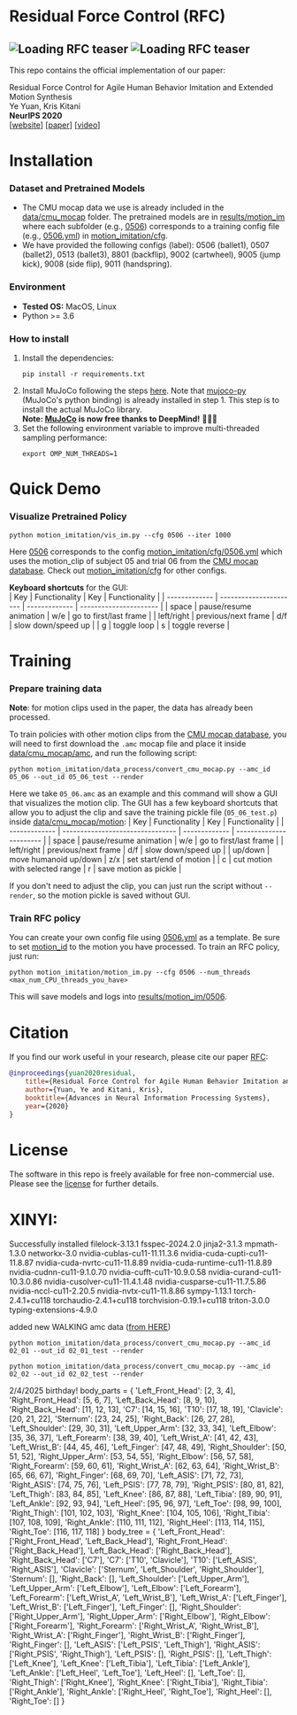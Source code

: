 # Residual Force Control (RFC)
![Loading RFC teaser](data/gif/teaser1.gif "RFC Teaser") ![Loading RFC teaser](data/gif/teaser2.gif "RFC Teaser")
---
This repo contains the official implementation of our paper:
  
Residual Force Control for Agile Human Behavior Imitation and Extended Motion Synthesis  
Ye Yuan, Kris Kitani  
**NeurIPS 2020**  
[[website](https://www.ye-yuan.com/rfc)] [[paper](https://arxiv.org/pdf/2006.07364.pdf)] [[video](https://youtu.be/XuzH1u78o1Y)]

# Installation 
### Dataset and Pretrained Models
* The CMU mocap data we use is already included in the [data/cmu_mocap](data/cmu_mocap) folder. The pretrained models are in [results/motion_im](results/motion_im) where each subfolder (e.g., [0506](results/motion_im/0506)) corresponds to a training config file (e.g., [0506.yml](motion_imitation/cfg/0506.yml)) in [motion_imitation/cfg](motion_imitation/cfg).
* We have provided the following configs (label): 
0506 (ballet1), 0507 (ballet2), 0513 (ballet3), 8801 (backflip), 9002 (cartwheel), 9005 (jump
kick), 9008 (side flip), 9011 (handspring).
### Environment
* **Tested OS:** MacOS, Linux
* Python >= 3.6
### How to install
1. Install the dependencies:
    ```
    pip install -r requirements.txt
    ```
2. Install MuJoCo following the steps [here](https://github.com/openai/mujoco-py#install-mujoco). Note that [mujoco-py](https://github.com/openai/mujoco-py) (MuJoCo's python binding) is already installed in step 1. This step is to install the actual MuJoCo library.  
   **Note: [MuJoCo](https://mujoco.org/) is now free thanks to DeepMind!** 🎉🎉🎉
3. Set the following environment variable to improve multi-threaded sampling performance:    
    ```
    export OMP_NUM_THREADS=1
    ```

# Quick Demo
### Visualize Pretrained Policy
```
python motion_imitation/vis_im.py --cfg 0506 --iter 1000
```
Here [0506](motion_imitation/cfg/0506.yml) corresponds to the config [motion_imitation/cfg/0506.yml](motion_imitation/cfg/0506.yml) which uses the motion_clip of subject 05 and trial 06 from the [CMU mocap database](http://mocap.cs.cmu.edu/). Check out [motion_imitation/cfg](motion_imitation/cfg) for other configs.

**Keyboard shortcuts** for the GUI:  
| Key           | Functionality          | Key           | Functionality          |
| ------------- | ---------------------- | ------------- | ---------------------- |
| space         | pause/resume animation | w/e           | go to first/last frame |
| left/right    | previous/next frame    | d/f           | slow down/speed up     |
| g             | toggle loop            | s             | toggle reverse         |

# Training
### Prepare training data
**Note**: for motion clips used in the paper, the data has already been processed.

To train policies with other motion clips from the [CMU mocap database](http://mocap.cs.cmu.edu/), you will need to first download the `.amc` mocap file and place it inside [data/cmu_mocap/amc](data/cmu_mocap/amc), and run the following script:
```
python motion_imitation/data_process/convert_cmu_mocap.py --amc_id 05_06 --out_id 05_06_test --render
```
Here we take `05_06.amc` as an example and this command will show a GUI that visualizes the motion clip. The GUI has a few keyboard shortcuts that allow you to adjust the clip and save the training pickle file (`05_06_test.p`) inside [data/cmu_mocap/motion](data/cmu_mocap/motion):
| Key           | Functionality                    | Key           | Functionality           |
| ------------- | -------------------------------- | ------------- | ----------------------- |
| space         | pause/resume animation           | w/e           | go to first/last frame  |
| left/right    | previous/next frame              | d/f           | slow down/speed up      |
| up/down       | move humanoid up/down            | z/x           | set start/end of motion |
| c             | cut motion with selected range   | r             | save motion as pickle   |

If you don't need to adjust the clip, you can just run the script without `--render`, so the motion pickle is saved without GUI.


### Train RFC policy
You can create your own config file using [0506.yml](motion_imitation/cfg/0506.yml) as a template. Be sure to set [motion_id](motion_imitation/cfg/0506.yml#L2) to the motion you have processed. To train an RFC policy, just run:
```
python motion_imitation/motion_im.py --cfg 0506 --num_threads <max_num_CPU_threads_you_have>
```
This will save models and logs into [results/motion_im/0506](results/motion_im/0506).

# Citation
If you find our work useful in your research, please cite our paper [RFC](https://www.ye-yuan.com/rfc):
```bibtex
@inproceedings{yuan2020residual,
    title={Residual Force Control for Agile Human Behavior Imitation and Extended Motion Synthesis},
    author={Yuan, Ye and Kitani, Kris},
    booktitle={Advances in Neural Information Processing Systems},
    year={2020}
}
```

# License
The software in this repo is freely available for free non-commercial use. Please see the [license](LICENSE) for further details.

# XINYI:

Successfully installed filelock-3.13.1 fsspec-2024.2.0 jinja2-3.1.3 mpmath-1.3.0 networkx-3.0 nvidia-cublas-cu11-11.11.3.6 nvidia-cuda-cupti-cu11-11.8.87 nvidia-cuda-nvrtc-cu11-11.8.89 nvidia-cuda-runtime-cu11-11.8.89 nvidia-cudnn-cu11-9.1.0.70 nvidia-cufft-cu11-10.9.0.58 nvidia-curand-cu11-10.3.0.86 nvidia-cusolver-cu11-11.4.1.48 nvidia-cusparse-cu11-11.7.5.86 nvidia-nccl-cu11-2.20.5 nvidia-nvtx-cu11-11.8.86 sympy-1.13.1 torch-2.4.1+cu118 torchaudio-2.4.1+cu118 torchvision-0.19.1+cu118 triton-3.0.0 typing-extensions-4.9.0


added new WALKING amc data ([from HERE](http://mocap.cs.cmu.edu/search.php))
``` 
python motion_imitation/data_process/convert_cmu_mocap.py --amc_id 02_01 --out_id 02_01_test --render
```

```
python motion_imitation/data_process/convert_cmu_mocap.py --amc_id 02_02 --out_id 02_02_test --render
```

2/4/2025 birthday!
    body_parts = {
        'Left_Front_Head': [2, 3, 4], 'Right_Front_Head': [5, 6, 7], 'Left_Back_Head': [8, 9, 10], 'Right_Back_Head': [11, 12, 13],
        'C7': [14, 15, 16], 'T10': [17, 18, 19], 'Clavicle': [20, 21, 22], 'Sternum': [23, 24, 25],
        'Right_Back': [26, 27, 28], 'Left_Shoulder': [29, 30, 31], 'Left_Upper_Arm': [32, 33, 34], 'Left_Elbow': [35, 36, 37],
        'Left_Forearm': [38, 39, 40], 'Left_Wrist_A': [41, 42, 43], 'Left_Wrist_B': [44, 45, 46], 'Left_Finger': [47, 48, 49],
        'Right_Shoulder': [50, 51, 52], 'Right_Upper_Arm': [53, 54, 55], 'Right_Elbow': [56, 57, 58], 'Right_Forearm': [59, 60, 61],
        'Right_Wrist_A': [62, 63, 64], 'Right_Wrist_B': [65, 66, 67], 'Right_Finger': [68, 69, 70], 'Left_ASIS': [71, 72, 73],
        'Right_ASIS': [74, 75, 76], 'Left_PSIS': [77, 78, 79], 'Right_PSIS': [80, 81, 82], 'Left_Thigh': [83, 84, 85],
        'Left_Knee': [86, 87, 88], 'Left_Tibia': [89, 90, 91], 'Left_Ankle': [92, 93, 94], 'Left_Heel': [95, 96, 97],
        'Left_Toe': [98, 99, 100], 'Right_Thigh': [101, 102, 103], 'Right_Knee': [104, 105, 106], 'Right_Tibia': [107, 108, 109],
        'Right_Ankle': [110, 111, 112], 'Right_Heel': [113, 114, 115], 'Right_Toe': [116, 117, 118]
    }
    body_tree = {
        'Left_Front_Head': ['Right_Front_Head', 'Left_Back_Head'],
        'Right_Front_Head': ['Right_Back_Head'],
        'Left_Back_Head': ['Right_Back_Head'],
        'Right_Back_Head': ['C7'],
        'C7': ['T10', 'Clavicle'],
        'T10': ['Left_ASIS', 'Right_ASIS'],
        'Clavicle': ['Sternum', 'Left_Shoulder', 'Right_Shoulder'],
        'Sternum': [],
        'Right_Back': [],
        'Left_Shoulder': ['Left_Upper_Arm'],
        'Left_Upper_Arm': ['Left_Elbow'],
        'Left_Elbow': ['Left_Forearm'],
        'Left_Forearm': ['Left_Wrist_A', 'Left_Wrist_B'],
        'Left_Wrist_A': ['Left_Finger'],
        'Left_Wrist_B': ['Left_Finger'],
        'Left_Finger': [],
        'Right_Shoulder': ['Right_Upper_Arm'],
        'Right_Upper_Arm': ['Right_Elbow'],
        'Right_Elbow': ['Right_Forearm'],
        'Right_Forearm': ['Right_Wrist_A', 'Right_Wrist_B'],
        'Right_Wrist_A': ['Right_Finger'],
        'Right_Wrist_B': ['Right_Finger'],
        'Right_Finger': [],
        'Left_ASIS': ['Left_PSIS', 'Left_Thigh'],
        'Right_ASIS': ['Right_PSIS', 'Right_Thigh'],
        'Left_PSIS': [],
        'Right_PSIS': [],
        'Left_Thigh': ['Left_Knee'],
        'Left_Knee': ['Left_Tibia'],
        'Left_Tibia': ['Left_Ankle'],
        'Left_Ankle': ['Left_Heel', 'Left_Toe'],
        'Left_Heel': [],
        'Left_Toe': [],
        'Right_Thigh': ['Right_Knee'],
        'Right_Knee': ['Right_Tibia'],
        'Right_Tibia': ['Right_Ankle'],
        'Right_Ankle': ['Right_Heel', 'Right_Toe'],
        'Right_Heel': [],
        'Right_Toe': []
    }
